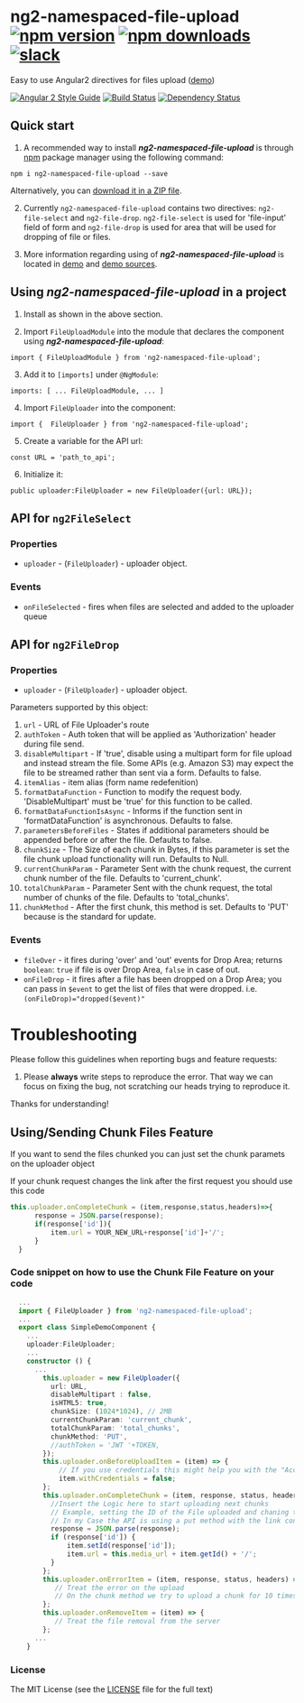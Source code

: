 # ng2-namespaced-file-upload [![npm version](https://badge.fury.io/js/ng2-namespaced-file-upload.svg)](http://badge.fury.io/js/ng2-namespaced-file-upload) [![npm downloads](https://img.shields.io/npm/dm/ng2-namespaced-file-upload.svg)](https://npmjs.org/ng2-namespaced-file-upload)[![slack](https://ngx-slack.herokuapp.com/badge.svg)](https://ngx-slack.herokuapp.com)
Easy to use Angular2 directives for files upload ([demo](http://valor-software.github.io/ng2-namespaced-file-upload/))

[![Angular 2 Style Guide](https://mgechev.github.io/angular2-style-guide/images/badge.svg)](https://github.com/mgechev/angular2-style-guide)
[![Build Status](https://travis-ci.org/valor-software/ng2-namespaced-file-upload.svg?branch=development)](https://travis-ci.org/valor-software/ng2-namespaced-file-upload)
[![Dependency Status](https://david-dm.org/valor-software/ng2-namespaced-file-upload.svg)](https://david-dm.org/valor-software/ng2-namespaced-file-upload)

## Quick start

1. A recommended way to install ***ng2-namespaced-file-upload*** is through [npm](https://www.npmjs.com/search?q=ng2-namespaced-file-upload) package manager using the following command:

  `npm i ng2-namespaced-file-upload --save`

  Alternatively, you can [download it in a ZIP file](https://github.com/ph3n0m666/ng2-namespaced-file-upload/archive/master.zip).

2. Currently `ng2-namespaced-file-upload` contains two directives: `ng2-file-select` and `ng2-file-drop`. `ng2-file-select` is used for 'file-input' field of form and
  `ng2-file-drop` is used for area that will be used for dropping of file or files.

3. More information regarding using of ***ng2-namespaced-file-upload*** is located in
  [demo](http://valor-software.github.io/ng2-namespaced-file-upload/) and [demo sources](https://github.com/ph3n0m666/ng2-namespaced-file-upload/tree/master/demo).
  
## Using ***ng2-namespaced-file-upload*** in a project

1. Install as shown in the above section.

2. Import `FileUploadModule` into the module that declares the component using ***ng2-namespaced-file-upload***:

```import { FileUploadModule } from 'ng2-namespaced-file-upload';```

3. Add it to `[imports]` under `@NgModule`:

```imports: [ ... FileUploadModule, ... ]```

4. Import `FileUploader` into the component:

```import {  FileUploader } from 'ng2-namespaced-file-upload';```

5. Create a variable for the API url:

```const URL = 'path_to_api';```

6. Initialize it:

```public uploader:FileUploader = new FileUploader({url: URL}); ```

## API for `ng2FileSelect`

### Properties

  - `uploader` - (`FileUploader`) - uploader object. 

### Events
 - `onFileSelected` - fires when files are selected and added to the uploader queue

## API for `ng2FileDrop`

### Properties

  - `uploader` - (`FileUploader`) - uploader object. 

  Parameters supported by this object:

  1. `url` - URL of File Uploader's route
  2. `authToken` - Auth token that will be applied as 'Authorization' header during file send.
  3. `disableMultipart` - If 'true', disable using a multipart form for file upload and instead stream the file. Some APIs (e.g. Amazon S3) may expect the file to be streamed rather than sent via a form. Defaults to false.
  4. `itemAlias` - item alias (form name redefenition)
  5. `formatDataFunction` - Function to modify the request body. 'DisableMultipart' must be 'true' for this function to be called.
  6. `formatDataFunctionIsAsync` - Informs if the function sent in 'formatDataFunction' is asynchronous. Defaults to false.
  7. `parametersBeforeFiles` - States if additional parameters should be appended before or after the file. Defaults to false.
  8. `chunkSize` - The Size of each chunk in Bytes, if this parameter is set the file chunk upload functionality will run. Defaults to Null.
  9. `currentChunkParam` - Parameter Sent with the chunk request, the current chunk number of the file. Defaults to 'current_chunk'.
  10. `totalChunkParam` - Parameter Sent with the chunk request, the total number of chunks of the file. Defaults to 'total_chunks'.
  11. `chunkMethod` - After the first chunk, this method is set. Defaults to 'PUT' because is the standard for update.
  

### Events

  - `fileOver` - it fires during 'over' and 'out' events for Drop Area; returns `boolean`: `true` if file is over Drop Area, `false` in case of out.
  - `onFileDrop` - it fires after a file has been dropped on a Drop Area; you can pass in `$event` to get the list of files that were dropped. i.e. `(onFileDrop)="dropped($event)"`

# Troubleshooting

Please follow this guidelines when reporting bugs and feature requests:

1. Please **always** write steps to reproduce the error. That way we can focus on fixing the bug, not scratching our heads trying to reproduce it.

Thanks for understanding!

## Using/Sending Chunk Files Feature
  
  If you want to send the files chunked you can just set the chunk paramets on the uploader object

  If your chunk request changes the link after the first request you should use this code
  ```typescript
  this.uploader.onCompleteChunk = (item,response,status,headers)=>{
        response = JSON.parse(response);
        if(response['id']){
            item.url = YOUR_NEW_URL+response['id']+'/';
        }
    }
  ```

### Code snippet on how to use the Chunk File Feature on your code
  ```typescript
    ...
    import { FileUploader } from 'ng2-namespaced-file-upload';
    ...
    export class SimpleDemoComponent {
      ...
      uploader:FileUploader;
      ...
      constructor () {
        ...
          this.uploader = new FileUploader({
            url: URL,
            disableMultipart : false,
            isHTML5: true,
            chunkSize: (1024*1024), // 2MB
            currentChunkParam: 'current_chunk',
            totalChunkParam: 'total_chunks',
            chunkMethod: 'PUT',
            //authToken = 'JWT '+TOKEN,
          });
          this.uploader.onBeforeUploadItem = (item) => {
              // If you use credentials this might help you with the "Access-Control-Allow-Origin" error
              item.withCredentials = false;
          };
          this.uploader.onCompleteChunk = (item, response, status, headers) => {
            //Insert the Logic here to start uploading next chunks
            // Example, setting the ID of the File uploaded and chaning the link for the next request
            // In my Case the API is using a put method with the link containing the PK of the object
            response = JSON.parse(response);
            if (response['id']) {
                item.setId(response['id']);
                item.url = this.media_url + item.getId() + '/';
            }
          };
          this.uploader.onErrorItem = (item, response, status, headers) => {
             // Treat the error on the upload
             // On the chunk method we try to upload a chunk for 10 times before triggering this error
          };
          this.uploader.onRemoveItem = (item) => {
             // Treat the file removal from the server
          };
        ...
      }
  ```


### License

The MIT License (see the [LICENSE](https://github.com/ph3n0m666/ng2-namespaced-file-upload/blob/master/LICENSE) file for the full text)
